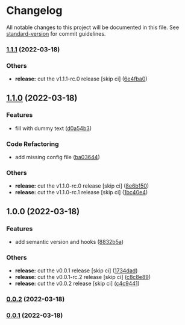 # Changelog

All notable changes to this project will be documented in this file. See [standard-version](https://github.com/conventional-changelog/standard-version) for commit guidelines.

### [1.1.1](https://github.com/beharefe/gitflow/compare/v1.1.0...v1.1.1) (2022-03-18)


### Others

* **release:** cut the v1.1.1-rc.0 release [skip ci] ([6e4fba0](https://github.com/beharefe/gitflow/commit/6e4fba03e045b08552d4b34fbcd9ff2cdf4c38b4))

## [1.1.0](https://github.com/beharefe/gitflow/compare/v1.0.0...v1.1.0) (2022-03-18)


### Features

* fill with dummy text ([d0a54b3](https://github.com/beharefe/gitflow/commit/d0a54b3bd0abd0e590815b2d2feae758efc90752))


### Code Refactoring

* add missing config file ([ba03644](https://github.com/beharefe/gitflow/commit/ba03644a5bf1ba937fc5a5f87c11ba2fba38cce4))


### Others

* **release:** cut the v1.1.0-rc.0 release [skip ci] ([8e6b150](https://github.com/beharefe/gitflow/commit/8e6b1504b198c9440e5ddaee706287232d9c54a7))
* **release:** cut the v1.1.0-rc.1 release [skip ci] ([1bc40e4](https://github.com/beharefe/gitflow/commit/1bc40e4c44b4c93a3c6075776d12f85f2ba850c0))

## 1.0.0 (2022-03-18)


### Features

* add semantic version and hooks ([8832b5a](https://github.com/beharefe/gitflow/commit/8832b5a7bb5d47754a8ee12f2cb3fbc34127fa3f))


### Others

* **release:** cut the v0.0.1 release [skip ci] ([1734dad](https://github.com/beharefe/gitflow/commit/1734dad7a7aa9ab19a6c5e41b39435d6da58083b))
* **release:** cut the v0.0.1-rc.2 release [skip ci] ([c8c8e89](https://github.com/beharefe/gitflow/commit/c8c8e894d851e8312c77016cf3851f29dd36b52c))
* **release:** cut the v0.0.2 release [skip ci] ([c4c9441](https://github.com/beharefe/gitflow/commit/c4c9441071bddd1e282d2e3a092bc8a028529ef1))

### [0.0.2](https://github.com/beharefe/gitflow/compare/v0.0.1...v0.0.2) (2022-03-18)

### [0.0.1](https://github.com/beharefe/gitflow/compare/v0.0.1-rc.2...v0.0.1) (2022-03-18)
